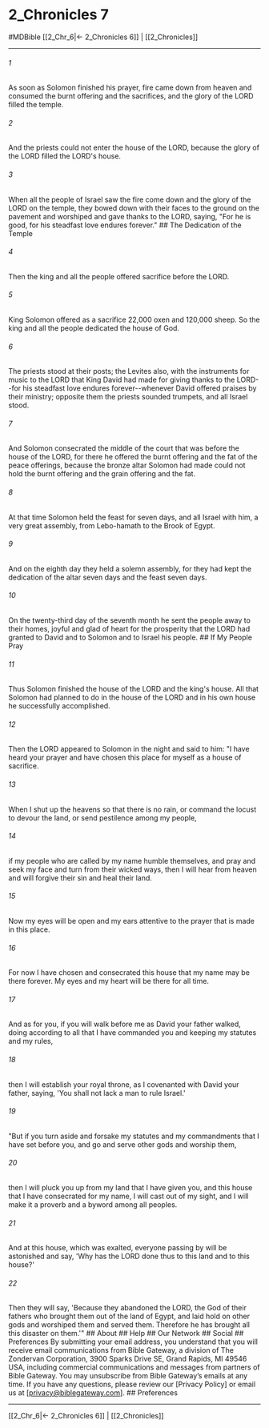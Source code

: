 # 2_Chronicles 7
#MDBible
[[2_Chr_6|← 2_Chronicles 6]] | [[2_Chronicles]]

***






###### 1 


As soon as Solomon finished his prayer, fire came down from heaven and consumed the burnt offering and the sacrifices, and the glory of the LORD filled the temple. 





###### 2 


And the priests could not enter the house of the LORD, because the glory of the LORD filled the LORD's house. 





###### 3 


When all the people of Israel saw the fire come down and the glory of the LORD on the temple, they bowed down with their faces to the ground on the pavement and worshiped and gave thanks to the LORD, saying, "For he is good, for his steadfast love endures forever." ## The Dedication of the Temple 





###### 4 


Then the king and all the people offered sacrifice before the LORD. 





###### 5 


King Solomon offered as a sacrifice 22,000 oxen and 120,000 sheep. So the king and all the people dedicated the house of God. 





###### 6 


The priests stood at their posts; the Levites also, with the instruments for music to the LORD that King David had made for giving thanks to the LORD--for his steadfast love endures forever--whenever David offered praises by their ministry; opposite them the priests sounded trumpets, and all Israel stood. 





###### 7 


And Solomon consecrated the middle of the court that was before the house of the LORD, for there he offered the burnt offering and the fat of the peace offerings, because the bronze altar Solomon had made could not hold the burnt offering and the grain offering and the fat. 





###### 8 


At that time Solomon held the feast for seven days, and all Israel with him, a very great assembly, from Lebo-hamath to the Brook of Egypt. 





###### 9 


And on the eighth day they held a solemn assembly, for they had kept the dedication of the altar seven days and the feast seven days. 





###### 10 


On the twenty-third day of the seventh month he sent the people away to their homes, joyful and glad of heart for the prosperity that the LORD had granted to David and to Solomon and to Israel his people. ## If My People Pray 





###### 11 


Thus Solomon finished the house of the LORD and the king's house. All that Solomon had planned to do in the house of the LORD and in his own house he successfully accomplished. 





###### 12 


Then the LORD appeared to Solomon in the night and said to him: "I have heard your prayer and have chosen this place for myself as a house of sacrifice. 





###### 13 


When I shut up the heavens so that there is no rain, or command the locust to devour the land, or send pestilence among my people, 





###### 14 


if my people who are called by my name humble themselves, and pray and seek my face and turn from their wicked ways, then I will hear from heaven and will forgive their sin and heal their land. 





###### 15 


Now my eyes will be open and my ears attentive to the prayer that is made in this place. 





###### 16 


For now I have chosen and consecrated this house that my name may be there forever. My eyes and my heart will be there for all time. 





###### 17 


And as for you, if you will walk before me as David your father walked, doing according to all that I have commanded you and keeping my statutes and my rules, 





###### 18 


then I will establish your royal throne, as I covenanted with David your father, saying, 'You shall not lack a man to rule Israel.' 





###### 19 


"But if you turn aside and forsake my statutes and my commandments that I have set before you, and go and serve other gods and worship them, 





###### 20 


then I will pluck you up from my land that I have given you, and this house that I have consecrated for my name, I will cast out of my sight, and I will make it a proverb and a byword among all peoples. 





###### 21 


And at this house, which was exalted, everyone passing by will be astonished and say, 'Why has the LORD done thus to this land and to this house?' 





###### 22 


Then they will say, 'Because they abandoned the LORD, the God of their fathers who brought them out of the land of Egypt, and laid hold on other gods and worshiped them and served them. Therefore he has brought all this disaster on them.'" ## About ## Help ## Our Network ## Social ## Preferences By submitting your email address, you understand that you will receive email communications from Bible Gateway, a division of The Zondervan Corporation, 3900 Sparks Drive SE, Grand Rapids, MI 49546 USA, including commercial communications and messages from partners of Bible Gateway. You may unsubscribe from Bible Gateway&rsquo;s emails at any time. If you have any questions, please review our [Privacy Policy] or email us at [privacy@biblegateway.com]. ## Preferences

***

[[2_Chr_6|← 2_Chronicles 6]] | [[2_Chronicles]]
